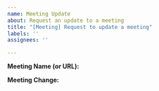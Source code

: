 ```yaml
---
name: Meeting Update
about: Request an update to a meeting
title: "[Meeting] Request to update a meeting"
labels: ''
assignees: ''

---
```


<!-- VERY IMPORTANT INSTRUCTIONS
1. It is critical to the newcomer that meeting information is accurate, please be careful!
2. List of all existing meetings: https://area63aa.org/meeting-zips/
-->

**Meeting Name (or URL):**  <REPLACE THIS WITH THE MEETING NAME OR LINK>

**Meeting Change:**  <REPLACE THIS WITH A CLEAR AND CONCISE EXPLANATION OF WHAT MUST BE CHANGED>
